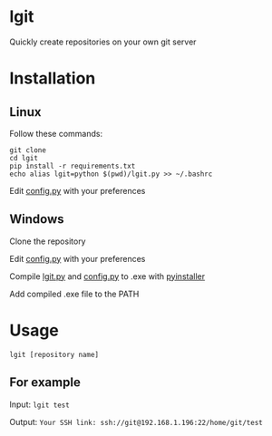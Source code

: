 # lgit
Quickly create repositories on your own git server
# Installation
## Linux
Follow these commands:
```
git clone 
cd lgit
pip install -r requirements.txt
echo alias lgit=python $(pwd)/lgit.py >> ~/.bashrc
```
Edit [config.py](config.py) with your preferences
## Windows
Clone the repository

Edit [config.py](config.py) with your preferences

Compile [lgit.py](lgit.py) and [config.py](config.py) to .exe with [pyinstaller](https://github.com/pyinstaller/pyinstaller)

Add compiled .exe file to the PATH
# Usage
`lgit [repository name]`
## For example
Input:
`lgit test`

Output:
`Your SSH link: ssh://git@192.168.1.196:22/home/git/test`
